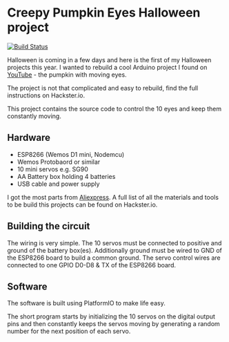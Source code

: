 Creepy Pumpkin Eyes Halloween project
=====================================

[![Build Status](https://circleci.com/gh/mhaack/halloween-pumpkin-eyes/tree/master.svg?style=shield)](https://circleci.com/gh/mhaack/halloween-pumpkin-eyes/tree/master)

Halloween is coming in a few days and here is the first of my Halloween projects this year. I wanted to rebuild a cool Arduino project I found on [YouTube](https://youtu.be/ryUNHPJ3leY) - the pumpkin with moving eyes.

The project is not that complicated and easy to rebuild, find the full instructions on Hackster.io.

This project contains the source code to control the 10 eyes and keep them constantly moving.

## Hardware
* ESP8266 (Wemos D1 mini, Nodemcu)
* Wemos Protobaord or similar
* 10 mini servos e.g. SG90
* AA Battery box holding 4 batteries
* USB cable and power supply

I got the most parts from [Aliexpress](https://www.aliexpress.com). A full list of all the materials and tools to be build this projects can be found on Hackster.io.

## Building the circuit
The wiring is very simple. The 10 servos must be connected to positive and ground of the battery box(es). Additionally ground must be wired to GND of the ESP8266 board to build a common ground. The servo control wires are connected to one GPIO D0-D8 & TX of the ESP8266 board.

## Software

The software is built using PlatformIO to make life easy.

The short program starts by initializing the 10 servos on the digital output pins and then constantly keeps the servos moving by generating a random number for the next position of each servo.
